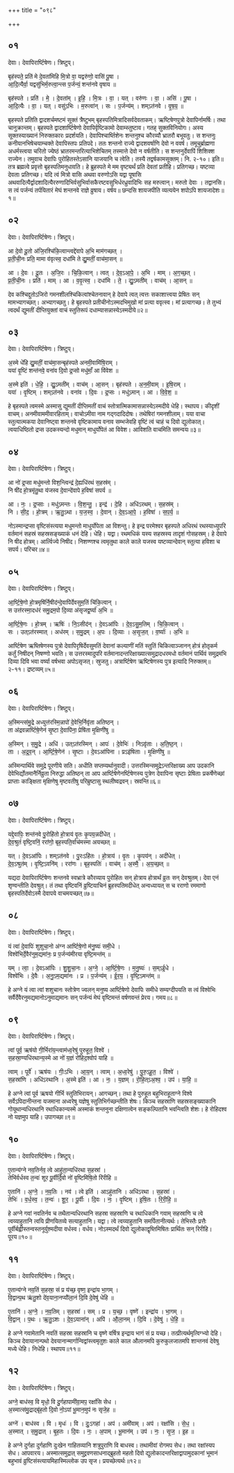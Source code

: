 +++
title = "०९८"

+++


## ०१
देवाः। देवापिरार्ष्टिषेणः। त्रिष्टुप्।

बृह॑स्पते॒ प्रति॑ मे दे॒वता॑मिहि मि॒त्रो वा॒ यद्वरु॑णो॒ वासि॑ पू॒षा ।  
आ॒दि॒त्यैर्वा॒ यद्वसु॑भिर्म॒रुत्वा॒न्त्स प॒र्जन्यं॒ शन्त॑नवे वृषाय ॥

बृह॑स्पते । प्रति॑ । मे॒ । दे॒वता॑म् । इ॒हि॒ । मि॒त्रः । वा॒ । यत् । वरु॑णः । वा॒ । असि॑ । पू॒षा ।  
आ॒दि॒त्यैः । वा॒ । यत् । वसु॑ऽभिः । म॒रुत्वा॑न् । सः । प॒र्जन्य॑म् । शम्ऽत॑नवे । वृ॒ष॒य॒ ॥

बृहस्पते प्रतिति द्वादशर्चमष्टमं सूक्तं त्रैष्टुभम् बृहस्पतिमित्रादिसर्वदेवताकम्। ऋष्टिषेणपुत्रो देवापिर्नामर्षिः। तथा चानुक्रान्तम्। बृहस्पते द्वादशार्ष्टिषेणो देवापिर्वृष्टिकामो देवाम्स्तुष्टाव। गतह् सुक्तविनियोगः। अस्य सूक्तस्याख्यानं निरुक्तकारः प्रदर्शयति। देवापिश्चार्ष्तिशेनः शन्तनुश्च कौरव्यौ भ्रातरौ बभूवतुः। स शन्तनुः कनीयानभिषेचयाम्चक्ते देवापिस्तपः प्रतिपदे। ततः शन्तनो राज्ये द्वादशवर्षाणि देवो न ववर्ष। तमूचुर्ब्राह्मणा अधर्मस्त्वया चरितो ज्येष्ठं भ्रातरमन्तरित्याभिशेचितम् तस्मात्ते देवो न वर्षतीति। स शन्तनुर्देवापिं शिशिक्श राज्येन। तमुवाच देवापिः पुरोहितस्तेऽसानि याजयानि च त्वेति। तस्यै तद्वर्षकामसूक्तम्। नि. २-१०। इति॥तत्र ब्रह्मत्वे प्रवृत्तो बृहस्पतिमनुधावति। हे ब्रुहस्पते मे मम वृष्ट्यर्थं प्रति देवतां प्रतीहि। प्रतिगच्छ। यष्टव्या देवताः प्रतिगच्छ। यदि त्वं मित्रो वासि अथवा वरुणोऽसि यद्वा पूषासि अथवादित्यैर्द्वादशादित्यैररुणादिभिर्वसुभिर्वासकैरष्टवसुभिर्धरध्रुवादिभिः सह मरुत्वान्। मरुतो देवाः । तद्वानसि। स त्वं पर्जन्यं तर्पयितारं मेघं शन्तनवे राज्ञे व्रुषाय। वर्षय॥ छन्दसि शायजपीति व्यत्ययेन शपोऽपि शायजादेशः॥१॥

## ०२
देवाः। देवापिरार्ष्टिषेणः। त्रिष्टुप्।

आ दे॒वो दू॒तो अ॑जि॒रश्चि॑कि॒त्वान्त्वद्दे॑वापे अ॒भि माम॑गच्छत् ।  
प्र॒ती॒ची॒नः प्रति॒ मामा व॑वृत्स्व॒ दधा॑मि ते द्यु॒मतीं॒ वाच॑मा॒सन् ॥

आ । दे॒वः । दू॒तः । अ॒जि॒रः । चि॒कि॒त्वान् । त्वत् । दे॒व॒ऽआ॒पे॒ । अ॒भि । माम् । अ॒ग॒च्छ॒त् ।  
प्र॒ती॒ची॒नः । प्रति॑ । माम् । आ । व॒वृ॒त्स्व॒ । दधा॑मि । ते॒ । द्यु॒ऽमती॑म् । वाच॑म् । आ॒सन् ॥

देव कश्चिद्दुतोऽजिरो गमनशीलश्चिकित्वांश्चेतनावान् हे देवापे त्वत् त्वत्तः सकाशात्त्वया प्रेषितः सन् मामभ्यागच्छत्। अभ्यागच्छतु। हे बृहस्पते प्रतीचीनोऽस्मदभिमुखो मां प्रत्या ववृत्स्व। मां प्रत्यागच्छ। ते तुभ्यं त्वदर्थं द्युमतीं दीप्तियुक्तां वाचं स्तुतिरूपं दधाम्यासन्नास्येऽस्मदीये॥२॥

## ०३
देवाः। देवापिरार्ष्टिषेणः। त्रिष्टुप्।

अ॒स्मे धे॑हि द्यु॒मतीं॒ वाच॑मा॒सन्बृह॑स्पते अनमी॒वामि॑षि॒राम् ।  
यया॑ वृ॒ष्टिं शन्त॑नवे॒ वना॑व दि॒वो द्र॒प्सो मधु॑माँ॒ आ वि॑वेश ॥

अ॒स्मे इति॑ । धे॒हि॒ । द्यु॒ऽमती॑म् । वाच॑म् । आ॒सन् । बृह॑स्पते । अ॒न॒मी॒वाम् । इ॒षि॒राम् ।  
यया॑ । वृ॒ष्टिम् । शम्ऽत॑नवे । वना॑व । दि॒वः । द्र॒प्सः । मधु॑ऽमान् । आ । वि॒वे॒श॒ ॥

हे बृहस्पते त्वमस्मे अस्मासु द्युमतीं दीप्तिमतीं वाचं स्तोत्रात्मिकामासन्नास्येऽस्मदीये धेहि। स्थापय। कीदृशीं वाचम्। अनमीवाममीवारहिताम्। वाचोऽमीवा नाम गद्गदादिदोषः। तथेषिरां गमनशीलाम्। यया वाचा स्तुत्यात्मकया देवानिष्ट्वा शन्तनवे वृष्टिकामाय वनाव सम्भजेवहि वृष्टिं त्वं चाहं च दिवो द्युलोकात्। त्वयाधिष्ठितो द्रप्स उदकस्यन्दो मधुमान् माधुर्योपेतं आ विवेश। आविशति वाचमिति समन्वयः॥३॥

## ०४
देवाः। देवापिरार्ष्टिषेणः। त्रिष्टुप्।

आ नो॑ द्र॒प्सा मधु॑मन्तो विश॒न्त्विन्द्र॑ दे॒ह्यधि॑रथं स॒हस्र॑म् ।  
नि षी॑द हो॒त्रमृ॑तु॒था य॑जस्व दे॒वान्दे॑वापे ह॒विषा॑ सपर्य ॥

आ । नः॒ । द्र॒प्साः । मधु॑ऽमन्तः । वि॒श॒न्तु॒ । इन्द्र॑ । दे॒हि । अधि॑ऽरथम् । स॒हस्र॑म् ।  
नि । सी॒द॒ । हो॒त्रम् । ऋ॒तु॒ऽथा । य॒ज॒स्व॒ । दे॒वान् । दे॒व॒ऽआ॒पे॒ । ह॒विषा॑ । स॒प॒र्य॒ ॥

नोऽस्मान्द्रप्सा वृष्टिसंस्त्यया मधुमन्तो माधुर्योपेता आ विशन्तु। हे इन्द्र परमेश्वर बृहस्पते अधिरथं रथस्याध्युपरि वर्तमानं सहस्रं सहस्रसङ्ख्याकं धनं देहि। धेहि। यद्वा। रथमधिकं यस्य सहस्रस्य तादृशं गोसहस्रम्। हे देवापे नि षीद होत्रम्। आर्त्विज्ये निषीद। निशण्णश्च त्वमृतुथा काले काले यजस्व यष्टव्यान्देवान् स्तुत्या हविशा च सपर्य। परिचर॥४॥

## ०५
देवाः। देवापिरार्ष्टिषेणः। त्रिष्टुप्।

आ॒र्ष्टि॒षे॒णो हो॒त्रमृषि॑र्नि॒षीद॑न्दे॒वापि॑र्देवसुम॒तिं चि॑कि॒त्वान् ।  
स उत्त॑रस्मा॒दध॑रं समु॒द्रम॒पो दि॒व्या अ॑सृजद्व॒र्ष्या॑ अ॒भि ॥

आ॒र्ष्टि॒षे॒णः । हो॒त्रम् । ऋषिः॑ । नि॒ऽसीद॑न् । दे॒वऽआ॑पिः । दे॒व॒ऽसु॒म॒तिम् । चि॒कि॒त्वान् ।  
सः । उत्ऽत॑रस्मात् । अध॑रम् । स॒मु॒द्रम् । अ॒पः । दि॒व्याः । अ॒सृ॒ज॒त् । व॒र्ष्याः॑ । अ॒भि ॥

आर्ष्टिषेण ऋष्तिषेणस्य पुत्रो देवापिरृषिर्देवसुमतिं देवानां कल्याणीं मतिं स्तुतिं चिकित्वाञ्जानन् होत्रं होतृकर्म कर्तुं निषीदन् निषण्णो भवति। स उत्तरस्मादुपरि वर्तमानादन्तरिक्षाख्यात्समुद्रादधरमधो वर्तमानं पार्थिवं समुद्रमभि दिव्या दिवि भवा वर्ष्या वर्षभवा अपोऽसृजत्। स्रुजतु। अत्रार्ष्टिषेण ऋष्टिषेणस्य पुत्र इत्यादि निरुक्तम्॥ २-११। द्रष्टव्यम्॥५॥

## ०६
देवाः। देवापिरार्ष्टिषेणः। त्रिष्टुप्।

अ॒स्मिन्त्स॑मु॒द्रे अध्युत्त॑रस्मि॒न्नापो॑ दे॒वेभि॒र्निवृ॑ता अतिष्ठन् ।  
ता अ॑द्रवन्नार्ष्टिषे॒णेन॑ सृ॒ष्टा दे॒वापि॑ना॒ प्रेषि॑ता मृ॒क्षिणी॑षु ॥

अ॒स्मिन् । स॒मु॒द्रे । अधि॑ । उत्ऽत॑रस्मिन् । आपः॑ । दे॒वेभिः॑ । निऽवृ॑ताः । अ॒ति॒ष्ठ॒न् ।  
ताः । अ॒द्र॒व॒न् । आ॒र्ष्टि॒षे॒णेन॑ । सृ॒ष्टाः । दे॒वऽआ॑पिना । प्रऽइ॑षिताः । मृ॒क्षिणी॑षु ॥

अस्मिन्पार्थिवे समुद्रे पूरणीये सति। अधीति सप्तम्यर्थानुवादी। उत्तरस्मिन्समुद्रेऽन्तरिक्षाख्य आप उदकानि देवेभिर्द्योतमानैर्निव्रुता निरुद्धा अतिष्ठन् ता आप आर्ष्टिषेणेनर्ष्टिषेणस्य पुत्रेण देवापिना सृष्टाः प्रेषिताः प्रकर्षेणेच्छां प्राप्ताः काङ्क्षिता मृक्षिणेषु मृष्टवतीषु परिम्रुष्टासु स्थलीष्वद्रवन्। स्रवन्ति॥६॥

## ०७
देवाः। देवापिरार्ष्टिषेणः। त्रिष्टुप्।

यद्दे॒वापिः॒ शन्त॑नवे पु॒रोहि॑तो हो॒त्राय॑ वृ॒तः कृ॒पय॒न्नदी॑धेत् ।  
दे॒व॒श्रुतं॑ वृष्टि॒वनिं॒ ररा॑णो॒ बृह॒स्पति॒र्वाच॑मस्मा अयच्छत् ॥

यत् । दे॒वऽआ॑पिः । शम्ऽत॑नवे । पु॒रःऽहि॑तः । हो॒त्राय॑ । वृ॒तः । कृ॒पय॑न् । अदी॑धेत् ।  
दे॒व॒ऽश्रुत॑म् । वृ॒ष्टि॒ऽवनि॑म् । ररा॑णः । बृह॒स्पतिः॑ । वाच॑म् । अ॒स्मै॒ । अ॒य॒च्छ॒त् ॥

यद्यदा देवापिरार्ष्टिषेणः शन्तनवे स्वभ्रात्रे कौरव्याय पुरोहितः सन् होत्राय होत्रार्थं व्रुतः सन् देवश्रुतम्। देवा एनं शृण्वन्तीति देवश्रुत्। तं तथा वृष्टिवनिं व्रुष्टियाचिनं ब्रुहस्पतिमदीधेत् अन्वध्यायत् स च रराणो रममाणो बृहस्पतिर्देवोऽस्मै देवापये वाचमयच्छत्॥७॥

## ०८
देवाः। देवापिरार्ष्टिषेणः। त्रिष्टुप्।

यं त्वा॑ दे॒वापिः॑ शुशुचा॒नो अ॑ग्न आर्ष्टिषे॒णो म॑नु॒ष्यः॑ समी॒धे ।  
विश्वे॑भिर्दे॒वैर॑नुम॒द्यमा॑नः॒ प्र प॒र्जन्य॑मीरया वृष्टि॒मन्त॑म् ॥

यम् । त्वा॒ । दे॒वऽआ॑पिः । शु॒शु॒चा॒नः । अ॒ग्ने॒ । आ॒र्ष्टि॒षे॒णः । म॒नु॒ष्यः॑ । स॒म्ऽई॒धे ।  
विश्वे॑भिः । दे॒वैः । अ॒नु॒ऽम॒द्यमा॑नः । प्र । प॒र्जन्य॑म् । ई॒र॒य॒ । वृ॒ष्टि॒ऽमन्त॑म् ॥

हे अग्ने यं त्वा त्वां शशुचानः स्तोत्रेण ज्वलन् मनुष्य आर्ष्टिषेणो देवापिः समीधे सम्यग्दीपयति स त्वं विश्वेभिः सर्वैर्देवैरनुमद्यमानोऽनुमाद्यमानः सन् पर्जन्यं मेघं वृष्टिमन्तं वर्षणवन्तं प्रेरय। गमय॥८॥

## ०९
देवाः। देवापिरार्ष्टिषेणः। त्रिष्टुप्।

त्वां पूर्व॒ ऋष॑यो गी॒र्भिरा॑य॒न्त्वाम॑ध्व॒रेषु॑ पुरुहूत॒ विश्वे॑ ।  
स॒हस्रा॒ण्यधि॑रथान्य॒स्मे आ नो॑ य॒ज्ञं रो॑हिद॒श्वोप॑ याहि ॥

त्वाम् । पूर्वे॑ । ऋष॑यः । गीः॒ऽभिः । आ॒य॒न् । त्वाम् । अ॒ध्व॒रेषु॑ । पु॒रु॒ऽहू॒त॒ । विश्वे॑ ।  
स॒हस्रा॑णि । अधि॑ऽरथानि । अ॒स्मे इति॑ । आ । नः॒ । य॒ज्ञम् । रो॒हि॒त्ऽअ॒श्व॒ । उप॑ । या॒हि॒ ॥

हे अग्ने त्वां पूर्व ऋषयो गीर्भि स्तुतिभिरायन्। आगच्छन्। तथा हे पुरुहूत बहुभिराहूताग्ने विश्वे सर्वेऽपिदानीन्तना यजमाना अध्वरेषु यज्ञेषु स्तुतिभिर्गच्छन्तीति शेषः। किञ्च सहस्राणि सहस्रसङ्ख्याकानि गोयूथान्यधिरथानि रथाधिकान्यस्मे अस्माकं शन्तनुना दक्षिणात्वेन सङ्कल्पितानि भवन्त्विति शेशः। हे रोहिदश्व नो यज्ञमुप याहि। उपागच्छा॥९॥

## १०
देवाः। देवापिरार्ष्टिषेणः। त्रिष्टुप्।

ए॒तान्य॑ग्ने नव॒तिर्नव॒ त्वे आहु॑ता॒न्यधि॑रथा स॒हस्रा॑ ।  
तेभि॑र्वर्धस्व त॒न्वः॑ शूर पू॒र्वीर्दि॒वो नो॑ वृ॒ष्टिमि॑षि॒तो रि॑रीहि ॥

ए॒तानि॑ । अ॒ग्ने॒ । न॒व॒तिः । नव॑ । त्वे इति॑ । आऽहु॑तानि । अधि॑ऽरथा । स॒हस्रा॑ ।  
तेभिः॑ । व॒र्ध॒स्व॒ । त॒न्वः॑ । शू॒र॒ । पू॒र्वीः । दि॒वः । नः॒ । वृ॒ष्टिम् । इ॒षि॒तः । रि॒री॒हि॒ ॥

हे अग्ने गवां नवतिर्नव च तथैतान्यधिरथानि सहस्रा सहस्राणि च रथाधिकानि गवाम् सहस्राणि च त्वे त्वय्याहुतानि त्वयि प्रीणयितव्ये सत्याहुतानि। यद्वा। त्वे त्वय्याहुतानि समर्पितानीत्यर्थः। तेभिस्तैः प्रत्तैः पूर्वीर्बह्वीस्तन्वस्तनूर्युश्मदीया वर्धस्व। वर्धय। नोऽस्मदर्थं दिवो द्युलोकाद्वृष्तिमिषितः प्रार्थितः सन् रिरीहि। पूरय॥१०॥

## ११
देवाः। देवापिरार्ष्टिषेणः। त्रिष्टुप्।

ए॒तान्य॑ग्ने नव॒तिं स॒हस्रा॒ सं प्र य॑च्छ॒ वृष्ण॒ इन्द्रा॑य भा॒गम् ।  
वि॒द्वान्प॒थ ऋ॑तु॒शो दे॑व॒याना॒नप्यौ॑ला॒नं दि॒वि दे॒वेषु॑ धेहि ॥

ए॒तानि॑ । अ॒ग्ने॒ । न॒व॒तिम् । स॒हस्रा॑ । सम् । प्र । य॒च्छ॒ । वृष्णे॑ । इन्द्रा॑य । भा॒गम् ।  
वि॒द्वान् । प॒थः । ऋ॒तु॒ऽशः । दे॒व॒ऽयाना॑न् । अपि॑ । औ॒ला॒नम् । दि॒वि । दे॒वेषु॑ । धे॒हि॒ ॥

हे अग्ने गवामेतानि नवतिं सहस्रा सहस्रानि च वृष्णे वर्षित्र इन्द्राय भागं सं प्र यच्छ। तत्प्रीत्यर्थमृत्विग्भ्यो देहि। किञ्च देवायानान्पथो देवयानान्मार्गान्विद्वांस्त्वमृतुशः काले काल औलानमपि कुरुकुलजातमपि शान्तनवं देवेषु मध्ये धेहि। निधेहि। स्थापय॥११॥

## १२
देवाः। देवापिरार्ष्टिषेणः। त्रिष्टुप्।

अग्ने॒ बाध॑स्व॒ वि मृधो॒ वि दु॒र्गहापामी॑वा॒मप॒ रक्षां॑सि सेध ।  
अ॒स्मात्स॑मु॒द्राद्बृ॑ह॒तो दि॒वो नो॒ऽपां भू॒मान॒मुप॑ नः सृजे॒ह ॥

अग्ने॑ । बाध॑स्व । वि । मृधः॑ । वि । दुः॒ऽगहा॑ । अप॑ । अमी॑वाम् । अप॑ । रक्षां॑सि । से॒ध॒ ।  
अ॒स्मात् । स॒मु॒द्रात् । बृ॒ह॒तः । दि॒वः । नः॒ । अ॒पाम् । भू॒मान॑म् । उप॑ । नः॒ । सृ॒ज॒ । इ॒ह ॥

हे अग्ने दुर्गहा दुर्गहाणि दुःखेन गाहितव्यानि शत्रुपुराणि वि बाधस्व। तथामीवां रोगमप सेध। तथा रक्षांस्यप सेध। आपवारय। अस्मात्समुद्रात् समुद्द्रवणसाधनाद्ब्रुहतो महतो दिवो द्युलोकादन्तरिक्षाद्वापामुदकानां भूमानं बहुभावं व्रुष्टिसंस्त्यायमिहास्मिल्लोक उप सृज। प्रयच्छेत्यर्थः॥१२॥